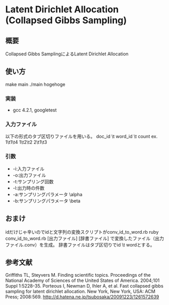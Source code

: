 # Latent Dirichlet Allocation (Collapsed Gibbs Sampling)
## 概要
Collapsed Gibbs SamplingによるLatent Dirichlet Allocation

## 使い方
make main
./main hogehoge

### 実装
* gcc 4.2.1, googletest

### 入力ファイル
以下の形式のタブ区切りファイルを用いる。
doc_id \t word_id \t count
ex.
1\t1\t4
1\t2\t2
2\t1\t3

### 引数
* -i:入力ファイル
* -o:出力ファイル
* -t:サンプリング回数
* -l:出力時の件数
* -a:サンプリングパラメータ \alpha
* -b:サンプリングパラメータ \beta

## おまけ
idだけじゃ辛いのでidと文字列の変換スクリプトがconv_id_to_word.rb
ruby conv_id_to_word.rb [出力ファイル] [辞書ファイル]
で変換したファイル（出力ファイル.conv）を生成。
辞書ファイルはタブ区切りでid \t wordとする。

## 参考文献
Griffiths TL, Steyvers M. Finding scientific topics. Proceedings of the National Academy of Sciences of the United States of America. 2004;101 Suppl 1:5228-35.
Porteous I, Newman D, Ihler A, et al. Fast collapsed gibbs sampling for latent dirichlet allocation. New York, New York, USA: ACM Press; 2008:569.
http://d.hatena.ne.jp/tsubosaka/20091223/1261572639
